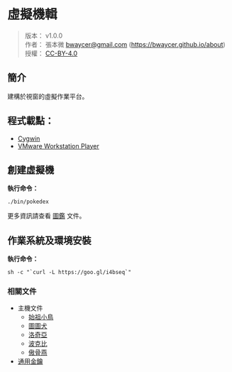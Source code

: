虛擬機輯
=======


> 版本： v1.0.0<br />
> 作者： 張本微 <bwaycer@gmail.com> (https://bwaycer.github.io/about)<br />
> 授權： [CC-BY-4.0](https://creativecommons.org/licenses/by/4.0/deed.zh_TW)



## 簡介


建構於視窗的虛擬作業平台。



## 程式載點：


* [Cygwin](https://www.cygwin.com/)
* [VMware Workstation Player](https://www.vmware.com/products/player/playerpro-evaluation.html)



## 創建虛擬機


**執行命令：**

```
./bin/pokedex
```

更多資訊請查看 [圖鑑](/looseLeaf/pokedex.md) 文件。



## 作業系統及環境安裝


**執行命令：**

```
sh -c "`curl -L https://goo.gl/i4bseq`"
```



### 相關文件


* 主機文件
  * [始祖小鳥](/looseLeaf/Archen.md)
  * [圖圖犬](/looseLeaf/Smeargle.md)
  * [洛奇亞](/looseLeaf/Lugia.md)
  * [波克比](/looseLeaf/Togepi.md)
  * [傲骨燕](/looseLeaf/Taillow.md)
* [通用金鑰](/looseLeaf/vmpass.md)

